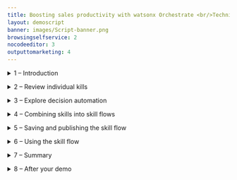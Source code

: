 ```yaml
---
title: Boosting sales productivity with watsonx Orchestrate <br/>Technical Sales Level 3 demo
layout: demoscript
banner: images/Script-banner.png
browsingselfservice: 2
nocodeeditor: 3
outputtomarketing: 4
---
```


<span id="top"></span>


<details markdown="1">

<summary>1 – Introduction</summary>

This demo shows you how to present watsonx Orchestrate’s core capabilities and its value proposition using a business scenario set in an insurance sales office. You’ll see how individual skills are used, take a brief look at decision automation, then implement an upsell process for a hypothetical insurance brokerage by combing skills together into a sequence called a skill flow.

In this hypothetical insurance brokerage, sales agents spend their time across many tasks while constantly context switching between multiple applications to do their jobs. A large part of any successful insurance seller’s time should be spent servicing existing clients, but an important part of being a great sales agent is finding new business and building pipeline.

Prior to watsonx Orchestrate, agents in this insurance office dedicated a few hours per week to sending prospecting emails for upsell and cross-sell opportunities, as well as building pipeline. To do this, a typical insurance seller would:

1.	Search the customer relationship management (CRM) system for customers that meet certain cross-sell criteria.
2.	Determine the best cross-sell products to offer each customer.
3.	Write a customized email from a template.
4.	Send the email to the selected customer.
<br/><img src="images/Script-1.png" width="800" /><br><br/>
Unfortunately, agents in this office are facing several challenges that prevent them from performing at their best:
- Effectively searching their CRM system for sales opportunities is time consuming and requires a lot of skill… skills that not everyone on the team possesses, especially new hires who need to be trained.<br/>
- Matching customer circumstances to the most optimal and competitive products is time consuming and requires expert product knowledge. The information about products, customers, and policies is spread over multiple systems and spreadsheets.<br/>
- Multiple systems and applications are used to perform customer outreach (a CRM search, Outlook, and so on). It takes time to switch between these applications to find the required information. Data is copied and pasted between applications and inevitably errors are made.<br/>
- Multiple systems and applications are used to perform customer outreach (a CRM search, Outlook, and so on). It takes time to switch between these applications to find the required information. Data is copied and pasted between applications and inevitably errors are made.<br/>
- There isn’t time to create a personalized email for each customer. Instead, sellers use templates…but they know that the emails that are produced this way are often ignored by their customers because they are not engaging.<br/>

This demo shows how the prospecting work in this scenario can be done more effectively with watsonx Orchestrate by creating a sequence of skills that perform the multiple steps of the upsell process using a skill flow. A skill flow is a sequence of skills where the inputs and outputs of individual skills are wired together to reduce data entry.

Here is what this demonstration highlights:
- First, data is extracted from a system that leverages a pre-configured search to find customers with recent life events.
- Then, these customers are matched to the most suitable and competitive products by using an AI-infused automation that represents the digitized business knowledge of a product expert.
- Finally, instead of using an email template, a built-in skill that uses the IBM Granite generative AI model is used to create a marketing email. This model is designed for the enterprise and trained on trusted enterprise data, so it can be trusted to produce content suitable for business use cases.

Let’s get started.
 
<br/>

**[Go to top](#top)**

</details>

<span id="spanID"></span>
<details markdown="1">


<summary>2 – Review individual kills </summary>

<br/>


| :--- | :--- |
| **Narration** | IBM watsonx Orchestrate comes with a catalog of out-of-the-box skills, such as Workday, Monday, Outlook, etc. Additional skills can be added to the catalog that work with existing services using OpenAPI or run on IBM Cloud Pak for Business Automation. Let’s begin by opening the catalog.|
| **Action** &nbsp; 2.0.1 | Click the **navigation hamburger** menu icon **(A)**, then select **Skill catalog (B)** from the left menu.<br/><img src="images/Script-2-0-1.png" width="800" />|
| **Action** &nbsp; 2.0.2 | When the **Choose a skill set to view skill catalog** window opens, select the **Personal skills tile (A)**, then click **Go to skill catalog (B)**.<br/><img src="images/Script-2-0-2.png" width="800" />|
| **Narration** | Skills are grouped by application, such as Microsoft Teams or Salesforce. New skills are added to the watsonx Orchestrate catalog with each release. <br/><br/>When an out-of-the-box skill is not available, builders can create new skills from several sources, including: <br/> 1. **Open APIs**: Skills are generated from OpenAPI specifications.<br/> 2. **Embedded Automations**: Decision and workflow skills are created by using the built-in automation builder.<br/> 3. **IBM Cloud Pak for Business Automation/RPA**: Skills are generated for automation services and robotic process automation (RPA) bots. <br/> 4. **Composite skill flows**: Individual skills are combined into a sequence.<br/><br/>OpenAPI is a specification for documenting and standardizing the design and behavior of web APIs. An OpenAPI file provides the detailed outline of how a particular API works, including its operations, endpoints, data types, request and response formats and authentication methods.<br/><br/> Decision automations and skill flows are covered in a later section, but first you’ll see how an individual skill based on an OpenAPI performs a customer search in this fictitious insurance company used at the start of the upsell process.|


| **2.1** | **Customer search** |
| :--- | :--- |
| **Narration** |  The first task in the upsell process is to perform a predefined search against the customer system to find customers that have recent life events. This functionality is provided to users through the **Get a list of customers** skill.<br/><br/>Let’s open the chat window to run this skill.|
| **Action** &nbsp; 2.1.1 | Click the **hamburger navigation** menu icon **(A)** and select **Chat (B)** from the left menu.<br/><img src="images/Script-2-1-1.png" width="800" /> |
| **Action** &nbsp; 2.1.2 | Click the **Skills** menu and select **Personal skills** if not already selected. <br/><img src="images/Script-2-1-2.png" width="800" />|
| **Narration** |In watsonx Orchestrate, skills are organized into apps. Users can click on their app tiles to run the skills they contain, or they can type a phrase to run the skill, such as **Write an upsell email for my customers**.  |
| **Action** &nbsp; 2.1.3 | Click on the tile **Get a list of customers with …** tile to run the skill and fetch customers from the CRM system.<br/><img src="images/Script-2-1-3.png" width="800" /> |
| **Narration** | The results from this skill are shown in a table. All the listed customers have recent life events that could be used for cross-sell and upsell purposes. This skill has used a predefined search against the CRM system and provides an insurance seller with a list of potential upsell opportunities. This took just a few seconds and was done without having to use the CRM system directly or require CRM expertise. This skill is already useful as a standalone skill, but as we will soon see, combining its output with other skills can make it far more useful and powerful.<br/><img src="images/Script-2-1-3-bis.png" width="800" /> |

| **2.2** | **Product upsell automation** |
| :--- | :--- |
| **Narration** | The next skill is the upsell skill. This skill uses an embedded decision automation engine to match customers to upsell and cross-sell offers. <br/><br/>This skill is run by clicking on its corresponding tile or by entering a prompt such as **“upsell”** into the chat window.|
| **Action** &nbsp; 2.2.1 | Enter **“upsell”** into the chat prompt and press **Enter** key **(A)**. Alternatively click on the tile associated with the skill **(B)**. <br/><img src="images/Script-2-2-1.png" width="800" /> |
| **Narration** | To use this skill, the user must enter details about a customer, such as a recent life event, their age, and any current products they have purchased. In this example, just the name is provided so that a default response is returned. |
| **Action** &nbsp; 2.2.2 | Enter a person’s name into the **name** field **(A)**, then click the **Apply** button **(B)**. <br/><img src="images/Script-2-2-2.png" width="800" /> |
| **Narration** | The results from the ‘Product Upsell’ automation are displayed. These results contain a product recommendation for the selected customer and were provided almost instantly. This is another huge time saving for the sales agent; but in addition to the product recommendation the results also contain a prompt that can be used by a foundation model such as IBM Granite, to generate a personalized marketing email. <br/><br/>Just like the customer search skill, the value of this skill is obvious, because manual data entry is time consuming and can introduce errors, the full value of this skill isn't realized… but watsonx Orchestrate can autofill this information once the skill is part of a skill flow.<br/><img src="images/Script-2-2-2-bis.png" width="800" /> |

| **2.3** | **Email generation** |
| :--- | :--- |
| **Narration** | The last individual skill is **Generate an email**. This skill uses the IBM Granite foundation model to generate an email based on a prompt. <br/><br/>This skill is run by clicking on its corresponding tile or by entering a prompt such as **“generate an email”** into the chat window.|
| **Action** &nbsp; 2.3.1 | Enter **“generate an email”** into the chat prompt and press **Enter** key **(A)**. Alternatively click on the tile associated with the skill **(B)**. <br/><img src="images/Script-2-3-1.png" width="800" />|
| **Action** &nbsp; 2.3.2 | Copy the **prompt** text produced by the **L3_Upsell** skill **(A)** and paste it into the **Input instruction** panel **(B)**, then click **Apply (C)**. <br/><img src="images/Script-2-3-2.png" width="800" /> |
| **Narration** | Content generation will take approximately 30 seconds. IBM watsonx Granite is used to generate the email body. This model is trained on trusted enterprise data, with additional layers of protection, so you can be certain it will not produce harmful or inappropriate content. The generated email is displayed, and also confirmation that it came from the IBM Granite model.<br/><img src="images/Script-2-3-2-bis.png" width="800" />|

<br/>

**[Go to top](#top)**

</details>

<span id="spanID"></span>
<details markdown="1">

<summary>3 – Explore decision automation </summary>

<br/>

| :--- | :--- |
| **Narration** |The ‘L3_Upsell’ automation skill represents the digitized knowledge of a product expert and matches customers to upsell and cross-sell offers. It does this using prescriptive AI, where the decision-making process used by an expert has been transformed into a decision model. Within the decision model, the product upsell logic is represented in natural language and decision tables that ensures that the logic remains clear and simple to non-technical users. Furthermore, the no-code tools in watsonx Orchestrate Automation Builder enable non-technical users to create, test and maintain the decision logic to adapt to changing circumstances. <br><br/>Let’s see how this skill’s business logic is managed with watsonx Orchestrates’ Automation Builder.|
| **Action** &nbsp; 3.1 | Click the **hamburger navigation** menu icon **(A)**, then select **Automations (B)** from the left menu.<br/><img src="images/Script-3-1.png" width="800" />|
| **Action** &nbsp; 3.2 | Enter the unique reference **“XXddmmyy”** that corresponds to your decision model in the **search** field **(A)** and press **Enter**, then click on the tile that corresponds to your automation **(B)**.<br/><img src="images/Script-3-2.png" width="800" /> |
| **Narration** | This decision model shows the structure of the decision-making process. Data feeding the model is shown at the bottom of the diagram and represented by the green input nodes. In this example, the input data is the customer record and the recent change. This data passes through intermediate decision nodes that incrementally infer new information by using business rules. The output decision node is shown with a dark blue line and produces the decision result. <br/><br/>In this example, the decision model determines the best product for the selected customer and produces a GenAI prompt along with some tuning parameters so that a generative AI model can create a marketing outreach email. <br/><br/>The decision nodes contain the business rules that perform the logic to build the prompt. The ‘Initial Instruction’ node uses the customer’s name to form the instructions that are passed to the generative model such as ‘You are an insurance salesman, write a marketing email for your customer John Collins’. The Product Recommendation node determines the most appropriate product to recommend to the customer based on their age, recent life events and existing products they hold.<br/><br/>The output from these intermediate decision nodes is brought together in the top node called **Upsell prompt**. This node produces the final output from the decision model based on the intermediate results.<br/><img src="images/Script-3-2-bis.png" width="800" /><br/><br/>The palette on the left of the canvas is used to add additional nodes to the model. These can be additional decisions and inputs. They can also include predictive models enabling you to blend prescriptive business rules and predictive models together, for example the predictive model could use a regression model to predict a best price, but then prescriptive business rules could be used as guardrails to ensure the price stayed within a certain range.<br/><br/>Decision models can also include nested models, and you can also include generative AI.<br/><br/>Let’s take a closer look at the product recommendation logic.|
| **Action** &nbsp; 3.3 | Click the **Product recommendation** node **(A)** then select the **Logic** tab **(B)** in the **Product recommendation** section that appears on the right.<br/><img src="images/Script-3-3.png" width="800" /> |
| **Narration** | The rules that are applied in this decision node are shown on the right of this screen. Note how there is a decision table called **Product recommendation**. This table houses the main logic, a business rule to check for duplicate recommendations for products already held, and a default rule that will apply if no other product recommendations can be made.<br/><br/>Let’s take a closer look at the product recommendation decision table.|
| **Action** &nbsp; 3.4 | Click the **Product recommendation** decision table.<br/><img src="images/Script-3-4.png" width="800" /> |
| **Narration** | Decision tables are useful when many rules will share the same structure and it is helpful to view them together. In this example, every row in the table represents a rule that reasons over the customers recent change, along with their age, to determine a product recommendation. In this example, the recent change and customer age are both used as condition columns and shown on the left. The column on the right is the action column and provides the product recommendation. <br/><br/>Decision tables can contain more condition columns and multiple action columns to represent complex logic, but the logic will remain clear and maintainable. Many decision tables can work together to implement very complex logic, whilst keeping the logic clear and readable to non-technical users. <br/><br/>IBM watsonx Orchestrate’s Automation builder also includes a preview capability to test the results produced by the decision model. Clicking the Play icon in the top-right corner opens the preview window.|
| **Action** &nbsp; 3.5 | Click the **Play** icon in the top-right corner of the screen. <br/><img src="images/Script-3-5.png" width="800" />|
| **Narration** | Run a test scenario. |
| **Action** &nbsp; 3.6 | Click the **Preview** button. <br/><img src="images/Script-3-6.png" width="800" />|
| **Narration** | The rules are run, and the results are displayed. At the top is the final output, but below this we can also see all the intermediate results as the data passed through the decision model. By clicking the show more link, we can expand the final output and see the complete information returned from the decision. This contains the product recommendation, the GenAI prompt and the min/max tokens that control the content length. |
| **Action** &nbsp; 3.7 | Click the **Show more** button. <br/><img src="images/Script-3-7.png" width="800" />|
| **Narration** | Many test scenarios can be created, these are run by selecting them and pressing preview. |
| **Action** &nbsp; 3.8 | Click the drop-down arrow **(A)** in the **Test data** section and select another scenario, then click the **Preview** button **(B)**.<br/><img src="images/Script-3-8.png" width="800" /> |
| **Narration** | Once the business logic is ready, it is deployed as a skill that can be invoked from the chat window directly, or it can be combined with other skills in a skill flow. |

<br/>

**[Go to top](#top)**

</details>

<span id="spanID"></span>
<details markdown="1">

<summary>4 – Combining skills into skill flows </summary>

<br/>


| :--- | :--- |
| **Narration** | Individual skills can be useful when used in isolation, but greater value can be unlocked when they are combined into skill flows.  |
| **Action** &nbsp; 4.1 | Click the **hamburger navigation** menu icon **(A)** and select **Skills and apps (B)** from the left menu.<br/><img src="images/Script-4-1.png" width="800" /> |
| **Narration** | IBM watsonx Orchestrate provides access to a broad range of skills that help users perform their daily tasks. It comes with a collection of out-of-the-box, ready-to-use skills that range from working with productivity tools to providing deep analytical insights. <br/><br/>IBM watsonx Orchestrate developers, called ‘Builders,’ can create customized skills like the customer search and product upsell skills described earlier. As individual skills they are useful on their own, but combining them together can save an insurance sellers time, avoid errors, and produce better results. <br/><br/>Skill flows connect multiple skills together by using a low-code flow editor. In this example, a skill flow is created to combine the customer search skill with the product upsell decision and then generate a marketing email for a selected customer.<br/><br/>Let's create the skill flow now.|
| **Action** &nbsp; 4.2 | Click on **Add skills (A)**, then select **Create a skill flow (B)**.<br/><img src="images/Script-4-2.png" width="800" /> |
| **Narration** | The skill flow requires a unique name. |
| **Action** &nbsp; 4.3 | Click the **Pencil** icon **(A)** and when the **Edit Skill flow details** section opens on the right, enter a name for the skill flow using the template Upsell **XXddmmyy (B)**. Now click the **Save** button **(C)**. <br/><img src="images/Script-4-3.png" width="800" />|
| **Narration** | To add a skill, click the plus icon. |
| **Action** &nbsp; 4.4 | Click the **+** icon. <br/><img src="images/Script-4-4.png" width="800" /><inline-notification text=" You are using a shared demo tenant. Use the unique reference added to your skill names to find them in the catalog. It’s a good idea to keep this reference in your clipboard history so it can be pasted into the skill search panel."></inline-notification> |
| **Narration** | On demo tenants a unique reference is used to locate the demo skills in the catalog. (This is only necessary on demo tenants, ordinarily these skills would be found by using just their name.) |
| **Action** &nbsp; 4.5 | Enter the unique reference for your skills (**XXddmmyy**) into the **filter** panel and press **Enter** to filter the results.<br/><img src="images/Script-4-5.png" width="800" /> |
| **Narration** | The first skill we need performs a customer search and it’s contained in the **CRM** tile. <br/><br/> <inline-notification text="This skill collection contains one skills; <strong>Get Customers with recent life events …</strong> that performs the customer search."></inline-notification> |
| **Action** &nbsp; 4.6 | Click the **CRM** tile. <br/><img src="images/Script-4-6.png" width="800" /><br/><br/> <inline-notification text="This skill collection contains one skills; Get Customers with recent life events … that performs the customer search."></inline-notification>|
| **Narration** | Add the skill. |
| **Action** &nbsp; 4.7 | Click **Add Skill** within the **Get Customers with recent life events …** tile.<br/><img src="images/Script-4-7.png" width="800" />|
| **Narration** | Add the next skill by clicking the **Plus** icon again, searching with the unique reference, then adding the skill. |
| **Action** &nbsp; 4.8 | Click the **+** icon to the left of the end node.<br/><img src="images/Script-4-8.png" width="800" /> |
| **Action** &nbsp; 4.9 | Enter the unique identifier for your skills (**XXddmmyy**) and press **Enter** to filter the results. <br/><img src="images/Script-4-9.png" width="800" />|
| **Narration** | Add the upsell skill. |
| **Action** &nbsp; 4.10| Click on the **L3_Upsell** tile with the unique reference you used.<br/><img src="images/Script-4-10.png" width="800" /> |
| **Action** &nbsp; 4.11 | On the **L3_Upsell_XXddmmyy** tile, click **Add skill**.<br/><img src="images/Script-4-11.png" width="800" /> |
| **Narration** |Add the third skill by clicking the **Plus** icon again. |
| **Action** &nbsp; 4.12 | Click the **+** icon to the left of the end node.<br/><img src="images/Script-4-12.png" width="800" /> |
| **Action** &nbsp; 4.13 | Enter **“watsonx”** into the **Search** field and press **Enter** to filter the results.<br/><img src="images/Script-4-13.png" width="800" />|
| **Action** &nbsp; 4.14| Click the **watsonx.ai** collection tile.<br/><img src="images/Script-4-14.png" width="800" /> |
| **Narration** | Add the third skill. |
| **Action** &nbsp; 4.15 | Click **Add Skill** within the **Generate an email** tile.<br/><img src="images/Script-4-15.png" width="800" /> |
| **Narration** |In this demo, an input form is used instead of one of the built-in email skills. This is done to avoid some additional setup, but from the user’s perspective the results are the same. The input form contains the same fields as the built-in email skill and allow us to map the various skill outputs together to build the final output.<br/><br/>Let's add the custom form. |
| **Action** &nbsp; 4.16 | Click the + icon to the left of the end node.<br/><img src="images/Script-4-16.png" width="800" />|
| **Action** &nbsp; 4.17 | Type **“forms”** and press **Enter** to filter the results **(A)**, click **Custom forms (B)**.<br/><img src="images/Script-4-17.png" width="800" /> |
| **Action** &nbsp; 4.18 | Click **Add skill** within the **Input form** tile.<br/><img src="images/Script-4-18.png" width="800" /><br/><br/><inline-notification text="Your skill flow should now resemble the following example and have four skills."></inline-notification><br/><img src="images/Script-4-18-bis.png" width="800" />|
| **Narration** | Each skill can have one or more inputs and outputs. The skill flow editor allows builders to easily map the output from one skill into another. The first skill in this skill flow (**Get a list of customers with recent life events**) doesn’t require any configuration. But, the **L3_Upsell** skill needs to be configured to map the output from the **Get a list of customers** skill into its appropriate inputs. |
| **Narration** | The input form for this skill will also be hidden. |
| **Action** &nbsp; 4.19 | Configure the input form for **L3_Upsell_XXddmmyy** skill by performing the following steps: <br/>A. Select the **L3_Upsell_XXddmmyy** tile.<br/>B. Click **Input** to select the input form.<br/>C. Turn on the **Hide this input form from the user** option.<br/><img src="images/Script-4-19.png" width="800" />|
| **Narration** | Now the data can be mapped, starting with the customer’s age. |
| **Action** &nbsp; 4.20 | Map the customer age input field of the skill by performing the following steps:<br/>A. Click the field **theCustomer.age**.<br/>B. Select **Get a list of customers with recent life events** from the available mappings.<br/><img src="images/Script-4-20.png" width="800" />|
| **Action** &nbsp; 4.21 | Scroll down and select **age**.<br/><img src="images/Script-4-21.png" width="800" /> |
| **Narration** |Mapping data can be done manually, but in some cases it’s easier to let the skill flow editor generate mapping suggestions for you. |
| **Action** &nbsp; 4.22 | Click **Generate mapping suggestions**.<br/><img src="images/Script-4-22.png" width="800" />|
| **Narration** | Not all mappings can be generated. Later in the skill flow there will be multiple options, and as such, manual mapping will be required. <br/><br/>Let's complete the final mapping for this skill and map the list of current products.|
| **Action** &nbsp; 4.23 | Map the remaining field. Scroll down and click **theCustomer.listOfCurrentProducts (A)**, then select **Get a list of customers with recent life events (B)**. <br/><img src="images/Script-4-23.png" width="800" />|
| **Action** &nbsp; 4.24 | Select **current_products** from the list of available mappings.<br/><img src="images/Script-4-24.png" width="800" />|
| **Narration** | The output form for the **L3_Upsell** skill requires no configuration, but typically this output would be hidden as the user doesn’t need to see or edit the results. It will be left visible in this demo so that when the skill flow runs the output will be available for review.<br/><br/>The **Generate an email** skill creates the email body from the prompt received from the **L3_Upsell** decision skill.  |
| **Action** &nbsp; 4.25 | Configure the input form for **Generate an email** by performing the following steps: <br/>A. Select the **Generate an email** tile in the skill flow.<br/>B. Select the **Input** tab.<br/><img src="images/Script-4-25.png" width="800" />|
| **Narration** | Map the input field to take the prompt from the **L3_Upsell** skill. |
| **Action** &nbsp; 4.26 | Map the **Input instruction** field by performing the following steps:<br/>A. Click on the **Input instruction** field.<br/>B. From **Available Mappings Skills** select the **L3_Upsell_XXddmmyy** skill.<br/><img src="images/Script-4-26.png" width="800" /><br/><br/>C. Select **prompt**.<br/><img src="images/Script-4-26-bis.png" width="800" />|
| **Narration** | The **Generate an email** output form can be hidden as the output will be available to view in the next skill. |
| **Action** &nbsp; 4.27 | Configure the **Generate an email** output form by performing the following steps: <br/>A. Click the **Generate an email** tile.<br/>B. Select the **Output** tab to select the output form.<br/>C. Turn on the **Hide this input form from the user** option.<br/><img src="images/Script-4-27.png" width="800" />|
| **Narration** | Following email content generation, an input form will be used to display the output and allow the sales agent to check the output for accuracy. The agent can also make any modifications before the response is sent to their customer. <br/><br/>The form is built by repeatedly adding input fields. |
| **Action** &nbsp; 4.28| Configure the input form by performing the following steps: <br/>A. Select the **Input form** tile from the skill flow at the top of the screen.<br/>B. Enter a title for the form in the **Form title** field, for example **“Send email”**.<br/><img src="images/Script-4-28.png" width="800" />|
| **Narration** |The form is built by repeatedly adding input fields. |
| **Action** &nbsp; 4.29|Add a field to the form by performing the following steps: <br/> A. Click **Add input field**.<br/>B. Select the **Single line text** radio button under the **Add input field** section that appears on the right side of the screen.><br/>C. Click the **Next** button.<br/><img src="images/Script-4-29.png" width="800" />|
| **Narration** |The new input field will receive the email address of the selected customer. |
| **Action** &nbsp; 4.30| A. Enter the value **“To”** into the **Display text** field in the **Add input field** section on the right side of the screen.<br/>B. Click the **Apply** button.<br/><img src="images/Script-4-30.png" width="800" />|
| **Narration** |The subject field can now be added to the form by repeating the same steps. |
| **Action** &nbsp; 4.31| A. Repeat steps **4.29 and 4.30** to create a **Subject** field.|
| **Narration** |Next, a field for the email body is added to the form, this field will be a **Paragraph text** field. |
| **Action** &nbsp; 4.32|Add a field to the form by performing the following steps: <br/>A. Click **Add input field**.<br/>B.  Select the Paragraph text radio button in the **Add input field** section on the right side of the screen.<br/>C. Click the **Next** button.<br/><img src="images/Script-4-32.png" width="800" />|
| **Narration** |This input field will receive the email body generated by watsonx.ai.|
 **Action** &nbsp; 4.33| Label the input field by performing the following steps: <br/> A.   Enter the value **“Email body”** into the **Display text** field.<br/>B. Click the **Apply** button.<br/><img src="images/Script-4-33.png" width="800" /><br/><br/> <inline-notification text="Your form should now resemble the example below with <strong>To, Subject</strong> and <strong>Email body</strong> fields."></inline-notification><br/><img src="images/Script-4-33-bis.png" width="800" />|
| **Narration** | To complete the form the mappings must be added. |
| **Action** &nbsp; 4.34 | Configure the mappings for the input form by performing the following steps:<br/>A. Click the **To** field.<br/>B. From **Available Mappings**, select **Get a list of customers with recent life events XXddmmyy**.<br/><img src="images/Script-4-34.png" width="800" /><br/><br/>C. Select the **email** mapping.<br/><img src="images/Script-4-34-bis.png" width="800" />|
| **Narration** | A default value will be used to populate the **Subject** field. |
| **Action** &nbsp; 4.35 | Provide a default value for the **Subject** field by performing the following steps:<br/>A. Hover over the **Subject** field and click the corresponding **Pencil** icon when it appears.<br/><img src="images/Script-4-35.png" width="800" /><br/><br/>B. Under **Subject**, enter a default value, **“Your insurance”**.<br/><img src="images/Script-4-35-bis.png" width="800" />|
| **Narration** | The text produced from the Generate an email skill will be used to populate the **Email body** field.|
| **Action** &nbsp; 4.36 | Map the value for the Email body by performing the following steps:><br/>A. Scroll down and click on the **Email body** field.<br/>B. In the **Available mappings** section, select **Generate an email**.<br/><img src="images/Script-4-36.png" width="800" /><br/><br/>C. Select **generated_text**.<br/><img src="images/Script-4-36-bis.png" width="800" />|
| **Narration** | This completes the skill flow creation. In the next section, you will save this skill flow and then publish it, so it is available for use by any seller at the insurance company.  |


**[Go to top](#top)**

</details>

<span id="spanID"></span>
<details markdown="1">

<summary>5 – Saving and publishing the skill flow </summary>

<br/>

| :--- | :--- |
| **Narration** | Before the new skill flow can be used, it must be enhanced and published. Enhancement allows you to fine-tune how the skill is presented and train the conversational interface to recognize when the skill should be used. First, save the skill flow.|
| **Action** &nbsp; 5.1 | A. Scroll to the top of the page and click on the **Actions** button drop down.<br/>B. Select **Save** or **Save as draft**. <br/><img src="images/Script-5-1.png" width="800" /> |
| **Narration** | Next use the **Enhance** window to enter training phrases and publish the skill flow.  |
| **Action** &nbsp; 5.2 | Open the Enhance window by performing the following steps:<br/>A. Click the **Actions** button drop down.<br/>B. Select **Enhance**.  <br/><img src="images/Script-5-2.png" width="800" /> |
| **Narration** | Using the **Enhance** window, phrases are entered that are used to train the conversational interface to recognize when the skill should be used. Multiple phrases can be entered to train the conversational interface. In a real project, several alternative phrases would be used to train the AI to ensure the skill is activated.  |
| **Action** &nbsp; 5.3 | Enter a training phrase by performing the following steps:><br/>A. Select the **Phrases** tab. <br/><img src="images/Script-5-3.png" width="800" /><br/><br/>B. Enter a phrase to trigger the skill flow, for example: **“write an upsell email to my customers”**, then click **Publish (C)**. <br/><img src="images/Script-5-3-bis.png" width="800" /> |
| **Narration** | Before the skill flow can be run, it must be added into your personal skill set from the skill catalog. |
| **Action** &nbsp; 5.4 | Click the **hamburger navigation** menu icon **(A)** and click **Skills catalog (B)** from the left menu. <br/><img src="images/Script-5-4.png" width="800" /> |
| **Narration** | The unique reference used to name the skill flow can be used to find it in the skill catalog. |
| **Action** &nbsp; 5.5 | Find the skill flow by performing the following steps:<br>A. Enter your unique skill reference (**XXddmmyy**) in the **Search** panel and press **Enter**.<br/>B. Click the **Skill flows** tile in the **Apps** section.<br/><img src="images/Script-5-5.png" width="800" />|
| **Narration** | When the catalog entry for skill flows is displayed, the unique reference can be used again.|
| **Action** &nbsp; 5.6 | Add the skill flow by performing the following steps:<br/>A. Enter your unique skill reference (**XXddmmyy**) in the **Search** panel again and press **Enter**.<br/>B. Click **Add skill**.<br/><img src="images/Script-5-6.png" width="800" />|
| **Narration** | The skill flow has been added to the personal skills collection and should be available in the main chat window.|
| **Action** &nbsp; 5.7 | Return to the Chat window by performing the following steps:><br/>A. Click the **hamburger navigation** menu icon from the left menu.<br/>B. Select **Chat**.<br/><img src="images/Script-5-7.png" width="800" /><br/><br/>C. Confirm that a tile representing your skill flow has been added <br/><img src="images/Script-5-7-bis.png" width="800" /><br/><inline-notification text="If you have created more than one skill flow, the new skill flow will be grouped with other skill flows in a parent Skill Flow tile."></inline-notification> |

<br/>

**[Go to top](#top)**

</details>

<span id="spanID"></span>
<details markdown="1">

<summary>6 – Using the skill flow </summary>

<br/>

| :--- | :--- |
| **Narration** | Before you run the new skill flow let’s summarize what you’ve seen so far:<br/>- Individual skills performing useful but isolated functions, such as customer search and product upsell.<br/>- A brief look into decision automation, and how business logic can be represented with a decision model. <br/>- Implemented a simple workflow using skill flows to connect skills together.<br/><br/>The skill flow is complete and published for sales agents to use.  Now let’s assume the persona of an insurance seller to see how the upsell process has been transformed with watsonx Orchestrate.|
| **Action** &nbsp; 6.1 |Open the Chat window (if not already open) by clicking the **hamburger navigation** menu icon **(A)** and select **Chat (B)** from the left menu. <br/><img src="images/Script-6-1.png" width="800" /> |
| **Action** &nbsp; 6.2 | Perform the following steps:<br/>A. Type the command **“write an upsell email to my customers”**.<br/>B. Click the **Send** arrow.<br/><br/> <inline-notification text="You can also click the skill tile that corresponds to the skill flow you created to invoke this skill."></inline-notification><br/><img src="images/Script-6-2.png" width="800" />|
| **Narration** | IBM watsonx Orchestrate runs the skill flow, retrieving a list of customers with recent life events. The retrieved customer data is neatly displayed in a table within the chat interface.<br/><br/>The agent reviews the list of customers and pursues a cross-sell opportunity with **Janet Thomas**, who has recently turned 64, as depicted in the **Recent Change** field.|
| **Action** &nbsp; 6.3 | Select the radio button associated with **Janet Thomas (A)** from the table.<br/><img src="images/Script-6-3.png" width="800" /> |
| **Narration** | Next, the agent needs to determine which products to recommend for Janet based on her circumstances and recent life event.<br/><br/>The customer details from the CRM system are automatically submitted into watsonx Orchestrate’s built-in decision engine and the upsell recommendations are displayed. Behind the scenes, the decision engine applies business logic that considers many different attributes specific to this customer (Janet Thomas), such as age, life event, and current coverage to determine the best product that the insurance agent should suggest to this customer.|
| **Action** &nbsp; 6.4 | Click the **Apply** button. <br/><img src="images/Script-6-4.png" width="800" />|
| **Action** &nbsp; 6.5 | Two skills have run in quick succession, scroll back so that the upsell decision output is displayed.<br/><img src="images/Script-6-5.png" width="800" /> |
| **Narration** | In this case, the decision engine recommended the **Silver Travel Insurance Plan**, and based on this, it has also created a prompt for a generative AI model to create the marketing upsell email. |
| **Action** &nbsp; 6.6 | Review the prompt then scroll to the bottom of the chat window to review the input for the generative AI model.<br/><img src="images/Script-6-6.png" width="800" />|
| **Action** &nbsp; 6.7 |Perform the following steps:<br/><br/>A. Review the prompt created for the customer (**Janet Thomas**).<br/>B. Click the **Apply** button.<br/><img src="images/Script-6-7.png" width="800" />|
| **Narration** | Clicking **Apply**, submits the prompt into the Generate an email skill, and this will take approximately thirty seconds to complete. For this particular skill, watsonx Orchestrate is working asynchronously, it’s not blocking and waiting for a response that may otherwise time-out. Instead, it is notified by the long running activity when the work is finished and then resumes the skillflow. During this waiting time, the user is able to do other work, and can jump back to this task once the response is received. <br/><br/>The response created for the customer (Janet Thomas) is returned and displayed. The customer email address, subject and email body are pre-filled, allowing the user to review the generated content for accuracy and add any further information to ensure the proposal is relevant to the customer. |
| **Action** &nbsp; 6.8 | Review the generated email. <br/><img src="images/Script-6-8.png" width="800" />|


<br/>

**[Go to top](#top)**

</details>

<span id="spanID"></span>
<details markdown="1">

<summary>7 – Summary </summary>

<br/>

Using an upsell/cross-sell example, this lab showed how watsonx Orchestrate provides a conversational interface for insurance sales agents to perform daily repetitive tasks and reduce the time it takes to complete common business tasks, such as searching through CRM reports for sales opportunities.

A pre-configured CRM search saved time and helped agents find upsell opportunities. Product expertise was used to create a watsonx Orchestrate automation that provides optimal product recommendations based on client circumstances. It then combined these recommendations with client details into a prompt that was submitted into an IBM generative AI model. The result was a client proposal derived from accurate client data, expert product knowledge and a trusted foundation model trained on enterprise data, ready for the agent for review.

By providing a catalog of skills, watsonx Orchestrate eliminated the need for this insurance agent to manually move data and context switch between different back-end applications. IBM watsonx Orchestrate streamlined this agent’s work by sequencing a series of skills within a skill flow, boosting their productivity, reducing errors, and enabling them to focus on higher value work.



<br/>

**[Go to top](#top)**

</details>

<span id="spanID"></span>
<details markdown="1">

<summary>8 – After your demo </summary>

<br/>

The watsonx Orchestrate environment used for the demo is shared by many users. After completing your demo, it is important to take a few minutes to remove any skills or automations you created during the demo. 
1. Click the **hamburger navigation** menu icon **(A)**, then click on **Skills and apps (B)** from the left menu.<br/><img src="images/Script-8-1.png" width="800" /><br/><br/>
2. Select **Skills (A)**, enter your unique reference, then press **Enter (B)**. After completing this demo there should be three skills. Click the ellipsis (three vertical dots) in the right-hand column for each skill **(C)** and select **Delete this skill (D)**. Take care to ensure you are only deleting your skills.<br/><img src="images/Script-8-2.png" width="800" /><br/><br/>
3. Click the **hamburger navigation** menu icon **(A)**, then click on **Automations (B)** from the left menu.<br/><img src="images/Script-8-3.png" width="800" /><br/><br/>
4. Enter your skill reference in the search panel and press **Enter (A)**. Click the ellipsis (three vertical dots) **(B)** and select **Delete (C)**.<br/><img src="images/Script-8-4.png" width="800" />

<br/>

**[Go to top](#top)**

</details>
